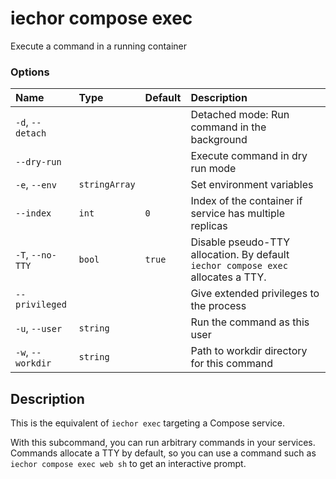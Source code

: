 # iechor compose exec

<!---MARKER_GEN_START-->
Execute a command in a running container

### Options

| Name              | Type          | Default | Description                                                                      |
|:------------------|:--------------|:--------|:---------------------------------------------------------------------------------|
| `-d`, `--detach`  |               |         | Detached mode: Run command in the background                                     |
| `--dry-run`       |               |         | Execute command in dry run mode                                                  |
| `-e`, `--env`     | `stringArray` |         | Set environment variables                                                        |
| `--index`         | `int`         | `0`     | Index of the container if service has multiple replicas                          |
| `-T`, `--no-TTY`  | `bool`        | `true`  | Disable pseudo-TTY allocation. By default `iechor compose exec` allocates a TTY. |
| `--privileged`    |               |         | Give extended privileges to the process                                          |
| `-u`, `--user`    | `string`      |         | Run the command as this user                                                     |
| `-w`, `--workdir` | `string`      |         | Path to workdir directory for this command                                       |


<!---MARKER_GEN_END-->

## Description

This is the equivalent of `iechor exec` targeting a Compose service.

With this subcommand, you can run arbitrary commands in your services. Commands allocate a TTY by default, so
you can use a command such as `iechor compose exec web sh` to get an interactive prompt.

